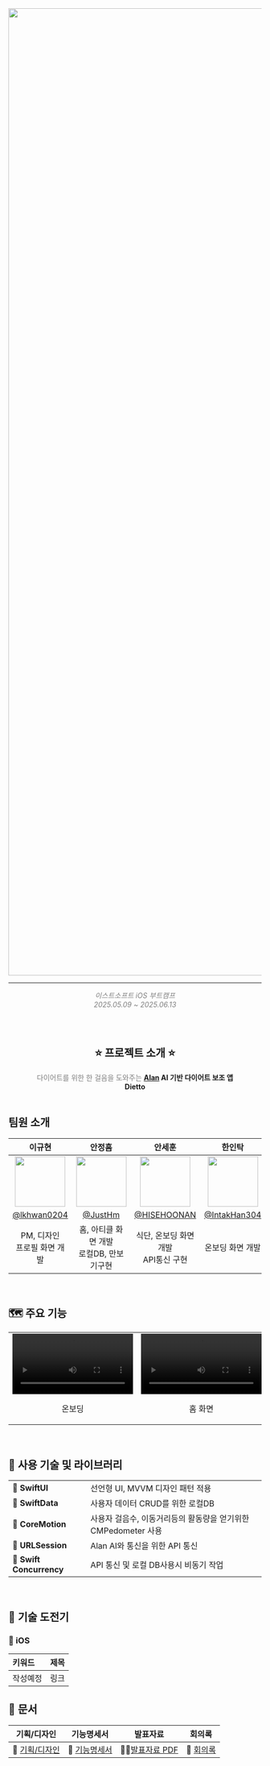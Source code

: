 <img src="https://github.com/user-attachments/assets/2c8cc200-5764-4edf-8557-1c715684a9d2" width="1920">

***

<div align="center" style="color: gray;">
  <i>이스트소프트 iOS 부트캠프 </i> <br>
  <i>2025.05.09 ~ 2025.06.13</i> <br>
</div>

<br/>

<h2 align="center">
  <br>
  ⭐️ 프로젝트 소개 ⭐
  <br>
</h2>

<div align="center" style="color: gray;">
  다이어트를 위한 한 걸음을 도와주는 <b><a href="https://alan.est.ai">Alan<a/> AI 기반 다이어트 보조 앱</b><br/><b>Dietto</b>
</div>

<br/>

## 팀원 소개

| 이규현 | 안정흠 | 안세훈 | 한인탁 | 
|:-:|:-:|:-:|:-:|
|<img src="https://avatars.githubusercontent.com/u/144425677?v=4" width=100>|<img src="https://avatars.githubusercontent.com/u/21167914?v=4" width=100>|<img src="https://avatars.githubusercontent.com/u/78650062?v=4" width=100>|<img src="https://avatars.githubusercontent.com/u/197554863?v=4" width=100>|
|[@lkhwan0204](https://github.com/lkhwan0204)|[@JustHm](https://github.com/JustHm)|[@HISEHOONAN](https://github.com/HISEHOONAN)|[@IntakHan304](https://github.com/IntakHan304)|
|PM, 디자인<br/>프로필 화면 개발|홈, 아티클 화면 개발<br/>로컬DB, 만보기구현 |식단, 온보딩 화면 개발<br/>API통신 구현|온보딩 화면 개발|

<br/>

## 🗺️ 주요 기능

<table>
  <tr>
    <td>
      <video src="https://github.com/user-attachments/assets/c543e739-6db8-484d-8ff3-8a9b5d422dbd" controls width="240"></video>
      <p style="text-align:center;">온보딩</p>
    </td>
    <td>
      <video src="https://github.com/user-attachments/assets/edf90a09-5823-481b-b064-ba6ad2796f56" controls width="240"></video>
      <p style="text-align:center;">홈 화면</p>
    </td>
    <td>
      <video src="https://github.com/user-attachments/assets/a13a5002-5397-4768-b00e-528a7d16d849" controls width="240"></video>
      <p style="text-align:center;">식단 화면</p>
    </td>
    <td>
      <video src="https://github.com/user-attachments/assets/c8794a86-eaae-4f69-afbe-1871e23ad468" controls width="240"></video>
      <p style="text-align:center;">아티클 화면</p>
    </td>
    <td>
      <video src="https://github.com/user-attachments/assets/d44e70be-5fd5-4041-93ae-edb3b9f6558c" controls width="240"></video>
      <p style="text-align:center;">프로필 화면</p>
    </td>
  </tr>
</table>
<br/>

## 🧰 사용 기술 및 라이브러리

<table>
  <tr>
    <td><strong>🍎 SwiftUI</strong></td>
    <td>
      선언형 UI, MVVM 디자인 패턴 적용
    </td>
  </tr>
  <tr>
    <td><strong>🍎 SwiftData</strong></td>
    <td> 사용자 데이터 CRUD를 위한 로컬DB </td>
  </tr>
  <tr>
    <td><strong>🍎 CoreMotion</strong></td>
    <td> 사용자 걸음수, 이동거리등의 활동량을 얻기위한 CMPedometer 사용 </td>
  </tr>
  <tr>
    <td><strong>🍎 URLSession</strong></td>
    <td> 
      Alan AI와 통신을 위한 API 통신
    </td>
  </tr>
  <tr>
    <td><strong>🍎 Swift Concurrency</strong></td>
    <td> 
      API 통신 및 로컬 DB사용시 비동기 작업
    </td>
  </tr>
</table>

<br>

## 🚀 기술 도전기

### 🍎 iOS
| 키워드 | 제목 |
| :- | :- |
| 작성예정 | 링크 |

## 📔 문서


| 기획/디자인  | 기능명세서 | 발표자료 | 회의록 |
| :-: | :-: | :-: | :-: |
| 🎨 [기획/디자인](https://www.figma.com/design/iR7lbwFWqPsbkpElXBVEl3/PinIt?node-id=0-1&t=4bTVEqEFuJVSoaZt-1) | 📝 [기능명세서](https://docs.google.com/spreadsheets/d/1b8Q_aPhm9nkvZl_dtJo7BEbei6CLn2bmj_GDMTif_HY/edit?gid=0#gid=0) | 👨‍🏫[발표자료 PDF](https://github.com/user-attachments/files/20705842/Dietto.pdf) | 📝 [회의록]() |

